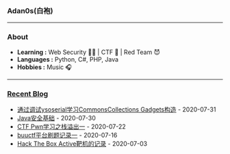 ### Adan0s(白袍) 

---------------------------------------------------------------------------------------------------------------------------------------------------------------------------------

### About

-  **Learning :** Web Security :man_student: | CTF :checkered_flag: | Red Team :smiling_imp:
-  **Languages :** Python, C#, PHP, Java 
-  **Hobbies :** Music :headphones:

---------------------------------------------------------------------------------------------------------------------------------------------------------------------------------

### [Recent Blog](https://eviladan0s.github.io/)

- [通过调试ysoserial学习CommonsCollections Gadgets构造](https://eviladan0s.github.io/2020/07/31/learn-CommonsCollections1/) - 2020-07-31
- [Java安全基础](https://eviladan0s.github.io/2020/07/30/java-sec-newbee/) - 2020-07-30
- [CTF Pwn学习之栈溢出一](https://eviladan0s.github.io/2020/07/22/ctf-pwn-1/) - 2020-07-22
- [buuctf平台刷题记录一](https://eviladan0s.github.io/2020/07/16/buu-ctf-1/) - 2020-07-16
- [Hack The Box Active靶机的记录](https://eviladan0s.github.io/2020/07/03/hackthebox-active-wp/) - 2020-07-03
